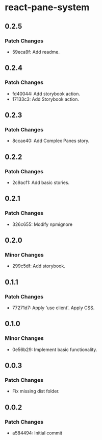 # react-pane-system

## 0.2.5

### Patch Changes

- 59eca9f: Add readme.

## 0.2.4

### Patch Changes

- fd40044: Add storybook action.
- 17133c3: Add Storybook action.

## 0.2.3

### Patch Changes

- 8ccae40: Add Complex Panes story.

## 0.2.2

### Patch Changes

- 2c9acf1: Add basic stories.

## 0.2.1

### Patch Changes

- 326c655: Modify npmignore

## 0.2.0

### Minor Changes

- 299c5df: Add storybook.

## 0.1.1

### Patch Changes

- 77271d7: Apply 'use client'.
  Apply CSS.

## 0.1.0

### Minor Changes

- 0e56b29: Implement basic functionality.

## 0.0.3

### Patch Changes

- Fix missing dist folder.

## 0.0.2

### Patch Changes

- a584494: Initial commit
